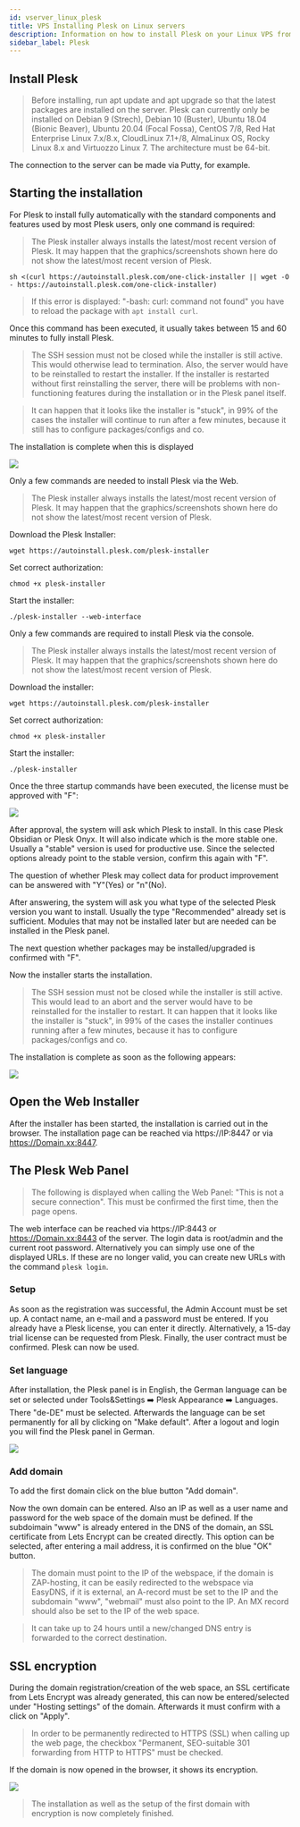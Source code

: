 ```yaml
---
id: vserver_linux_plesk
title: VPS Installing Plesk on Linux servers
description: Information on how to install Plesk on your Linux VPS from ZAP-Hosting - ZAP-Hosting.com documentation
sidebar_label: Plesk
---
```


## Install Plesk

> Before installing, run apt update and apt upgrade so that the latest packages are installed on the server. 
Plesk can currently only be installed on Debian 9 (Strech), Debian 10 (Buster), Ubuntu 18.04 (Bionic Beaver), Ubuntu 20.04 (Focal Fossa), CentOS 7/8, Red Hat Enterprise Linux 7.x/8.x, CloudLinux 7.1+/8, AlmaLinux OS, Rocky Linux 8.x and Virtuozzo Linux 7. The architecture must be 64-bit.

The connection to the server can be made via Putty, for example.


## Starting the installation 

<!--DOCUSAURUS_CODE_TABS-->
<!--One-Click Installation-->

For Plesk to install fully automatically with the standard components and features used by most Plesk users, only one command is required:

>The Plesk installer always installs the latest/most recent version of Plesk. It may happen that the graphics/screenshots shown here do not show the latest/most recent version of Plesk.

```
sh <(curl https://autoinstall.plesk.com/one-click-installer || wget -O - https://autoinstall.plesk.com/one-click-installer)
```

> If this error is displayed: "-bash: curl: command not found" you have to reload the package with `apt install curl`.

Once this command has been executed, it usually takes between 15 and 60 minutes to fully install Plesk.

> The SSH session must not be closed while the installer is still active. This would otherwise lead to termination. 
Also, the server would have to be reinstalled to restart the installer. 
If the installer is restarted without first reinstalling the server, there will be problems with non-functioning features during the installation or in the Plesk panel itself. 

> It can happen that it looks like the installer is "stuck", in 99% of the cases the installer will continue to run after a few minutes, because it still has to configure packages/configs and co.


The installation is complete when this is displayed

![](https://user-images.githubusercontent.com/61839701/166189499-4b9c47d5-fbac-4fbb-a00a-5eca544dc6db.png)

<!--Web Installation-->

Only a few commands are needed to install Plesk via the Web. 

> The Plesk installer always installs the latest/most recent version of Plesk. It may happen that the graphics/screenshots shown here do not show the latest/most recent version of Plesk.

Download the Plesk Installer:
```
wget https://autoinstall.plesk.com/plesk-installer
```

Set correct authorization:

```
chmod +x plesk-installer
```

Start the installer:

```
./plesk-installer --web-interface
```

<!--Konsolen Installation-->

Only a few commands are required to install Plesk via the console. 

> The Plesk installer always installs the latest/most recent version of Plesk. It may happen that the graphics/screenshots shown here do not show the latest/most recent version of Plesk.

Download the installer:

```
wget https://autoinstall.plesk.com/plesk-installer
```

Set correct authorization:

```
chmod +x plesk-installer
```

Start the installer:

```
./plesk-installer
```

Once the three startup commands have been executed, the license must be approved with "F": 

![](https://user-images.githubusercontent.com/61839701/166189577-89149da5-e232-4b90-8e96-5ec43425ff33.png)

After approval, the system will ask which Plesk to install. In this case Plesk Obsidian or Plesk Onyx. It will also indicate which is the more stable one. Usually a "stable" version is used for productive use. Since the selected options already point to the stable version, confirm this again with "F".

The question of whether Plesk may collect data for product improvement can be answered with "Y"(Yes) or "n"(No). 

After answering, the system will ask you what type of the selected Plesk version you want to install. Usually the type "Recommended" already set is sufficient. Modules that may not be installed later but are needed can be installed in the Plesk panel. 

The next question whether packages may be installed/upgraded is confirmed with "F".

Now the installer starts the installation.

> The SSH session must not be closed while the installer is still active. This would lead to an abort and the server would have to be reinstalled for the installer to restart. 
It can happen that it looks like the installer is "stuck", in 99% of the cases the installer continues running after a few minutes, because it has to configure packages/configs and co.

The installation is complete as soon as the following appears: 

![](https://user-images.githubusercontent.com/61839701/166189643-fea60039-0bb9-42ee-a7c9-4e534c543b17.png)

<!--END_DOCUSAURUS_CODE_TABS-->

## Open the Web Installer

After the installer has been started, the installation is carried out in the browser. The installation page can be reached via https://IP:8447 or via https://Domain.xx:8447.

## The Plesk Web Panel 

> The following is displayed when calling the Web Panel: "This is not a secure connection". This must be confirmed the first time, then the page opens. 

The web interface can be reached via https://IP:8443 or https://Domain.xx:8443 of the server. The login data is root/admin and the current root password. Alternatively you can simply use one of the displayed URLs. If these are no longer valid, you can create new URLs with the command ``plesk login``. 

### Setup

As soon as the registration was successful, the Admin Account must be set up. A contact name, an e-mail and a password must be entered. If you already have a Plesk license, you can enter it directly. Alternatively, a 15-day trial license can be requested from Plesk. Finally, the user contract must be confirmed. 
Plesk can now be used. 

### Set language


After installation, the Plesk panel is in English, the German language can be set or selected under Tools&Settings ➡️ Plesk Appearance ➡️ Languages. There "de-DE" must be selected. Afterwards the language can be set permanently for all by clicking on "Make default". 
After a logout and login you will find the Plesk panel in German.

![](https://user-images.githubusercontent.com/61839701/166189663-4e64ede1-e179-4e7a-81f1-6445f8798991.png)

### Add domain

To add the first domain click on the blue button "Add domain".

[](https://user-images.githubusercontent.com/61839701/166189693-2a36e8af-2cd9-4c50-9788-cfc236433479.png)

Now the own domain can be entered. Also an IP as well as a user name and password for the web space of the domain must be defined. If the subdoimain "www" is already entered in the DNS of the domain, an SSL certificate from Lets Encrypt can be created directly. This option can be selected, after entering a mail address, it is confirmed on the blue "OK" button.  

[](https://user-images.githubusercontent.com/61839701/166189713-a3a201c3-c4ad-4c57-a8d3-3dab31316a43.png)


> The domain must point to the IP of the webspace, if the domain is ZAP-hosting, it can be easily redirected to the webspace via EasyDNS, if it is external, an A-record must be set to the IP and the subdomain "www", "webmail" must also point to the IP. An MX record should also be set to the IP of the web space. 

> It can take up to 24 hours until a new/changed DNS entry is forwarded to the correct destination. 

## SSL encryption

During the domain registration/creation of the web space, an SSL certificate from Lets Encrypt was already generated, this can now be entered/selected under "Hosting settings" of the domain. Afterwards it must confirm with a click on "Apply".

> In order to be permanently redirected to HTTPS (SSL) when calling up the web page, the checkbox "Permanent, SEO-suitable 301 forwarding from HTTP to HTTPS" must be checked. 

[](https://user-images.githubusercontent.com/61839701/166189750-13548aa4-98f3-4f51-b0fe-1611b42c8171.png)

If the domain is now opened in the browser, it shows its encryption.

![](https://user-images.githubusercontent.com/61839701/166189776-af720eaa-3c80-4768-ad52-fb6e3862d3b6.png)

> The installation as well as the setup of the first domain with encryption is now completely finished. 
